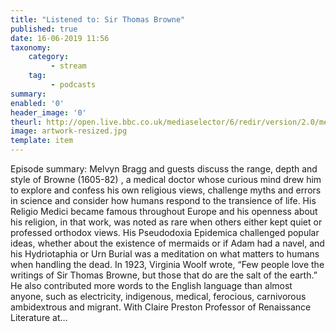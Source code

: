 ```yaml
---
title: "Listened to: Sir Thomas Browne"
published: true
date: 16-06-2019 11:56
taxonomy:
    category:
         - stream
    tag:
         - podcasts
summary:
enabled: '0'
header_image: '0'
theurl: http://open.live.bbc.co.uk/mediaselector/6/redir/version/2.0/mediaset/audio-nondrm-download/proto/http/vpid/p07ccpqk.mp3
image: artwork-resized.jpg
template: item
---
```

 
Episode summary: Melvyn Bragg and guests discuss the range, depth and style of Browne (1605-82) , a medical doctor whose curious mind drew him to explore and confess his own religious views, challenge myths and errors in science and consider how humans respond to the transience of life. His Religio Medici became famous throughout Europe and his openness about his religion, in that work, was noted as rare when others either kept quiet or professed orthodox views. His Pseudodoxia Epidemica challenged popular ideas, whether about the existence of mermaids or if Adam had a navel, and his Hydriotaphia or Urn Burial was a meditation on what matters to humans when handling the dead. In 1923, Virginia Woolf wrote, “Few people love the writings of Sir Thomas Browne, but those that do are the salt of the earth.” He also contributed more words to the English language than almost anyone, such as electricity, indigenous, medical, ferocious, carnivorous ambidextrous and migrant. With Claire Preston Professor of Renaissance Literature at…
